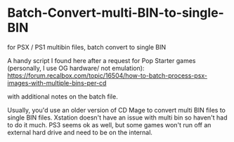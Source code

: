 # Batch-Convert-multi-BIN-to-single-BIN
for PSX / PS1 multibin files, batch convert to single BIN

A handy script I found here after a request for Pop Starter games (personally, I use OG hardware/ not emulation):
https://forum.recalbox.com/topic/16504/how-to-batch-process-psx-images-with-multiple-bins-per-cd

with additional notes on the batch file.

Usually, you'd use an older version of CD Mage to convert multi BIN files to single BIN files. Xstation doesn't have an issue with multi bin 
so haven't had to do it much. PS3 seems ok as well, but some games won't run off an external hard drive and need to be on the internal.
